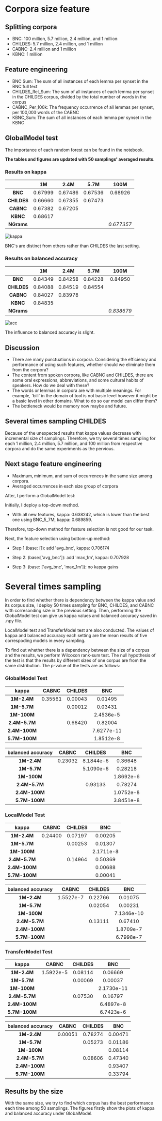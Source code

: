 # Corpora size feature
## Splitting corpora 
- BNC: 100 million, 5.7 million, 2.4 million, and 1 million
- CHILDES: 5.7 million, 2.4 million, and 1 million
- CABNC: 2.4 million and 1 million
- KBNC: 1 million

## Feature engineering
- BNC Sum: The sum of all instances of each lemma per synset in the BNC full text
- CHILDES_Rel_Sum: The sum of all instances of each lemma per synset in the CHILDES corpus, divided by the total number of words in the corpus
- CABNC_Per_100k: The frequency occurrence of all lemmas per synset, per 100,000 words of the CABNC
- KBNC_Sum: The sum of all instances of each lemma per synset in the KBNC

## GlobalModel test
The importance of each random forest can be found in the notebook.

**The tables and figures are updated with 50 samplings' averaged results.**

### Results on kappa

|             |   1M    |  2.4M   |  5.7M   |    100M    |
| :---------: | :-----: | :-----: | :-----: | :--------: |
|   **BNC**   | 0.67999 | 0.67486 | 0.67536 |  0.68926   |
| **CHILDES** | 0.66660 | 0.67355 | 0.67473 |            |
|  **CABNC**  | 0.67382 | 0.67205 |         |            |
|  **KBNC**   | 0.68617 |         |         |            |
| **NGrams**  |         |         |         | *0.677357* |

![kappa](https://github.com/DanferWang/Basic_Level_work/raw/main/corpora_size/readme.assets/size_output_kappa.png)

BNC's are distinct from others rather than CHILDES the last setting.

### Results on balanced accuracy

|             |   1M    |  2.4M   |  5.7M   |    100M    |
| :---------: | :-----: | :-----: | :-----: | :--------: |
|   **BNC**   | 0.84349 | 0.84258 | 0.84228 |  0.84950   |
| **CHILDES** | 0.84088 | 0.84519 | 0.84554 |            |
|  **CABNC**  | 0.84027 | 0.83978 |         |            |
|  **KBNC**   | 0.84835 |         |         |            |
| **NGrams**  |         |         |         | *0.838679* |

![acc](https://github.com/DanferWang/Basic_Level_work/raw/main/corpora_size/readme.assets/size_output_acc.png)

The influence to balanced accuracy is slight.

## Discussion

- There are many punctuations in corpora. Considering the efficiency and performance of using such features, whether should we eliminate them from the corpora?
- The content from spoken corpora, like CABNC and CHILDES, there are some oral expressions, abbreviations, and some cultural habits of speakers. How do we deal with these?
- The words or lemmas in corpora are with multiple meanings. For example, 'bill' in the domain of tool is not basic level however it might be a basic level in other domains. What to do so our model can differ them?
- The bottleneck would be memory now maybe and future.

## Several times sampling CHILDES

Because of the unexpected results that kappa values decrease with incremental size of samplings. Therefore, we try several times sampling for each 1 million, 2.4 million, 5.7 million, and 100 million from respective corpora and do the same experiments as the pervious.



## Next stage feature engineering

- Maximum, minimum, and sum of occurrences in the same size among corpora.
- Averaged occurrences in each size group of corpora

After, I perform a GlobalModel test:

Initially, I deploy a top-down method. 

- With all new features, kappa: 0.638242, which is lower than the best one using BNC_5_7M, kappa: 0.689859.

Therefore, top-down method for feature selection is not good for our task.

Next, the feature selection using bottom-up method:

- Step 1 (base: []): add 'avg_bnc', kappa: 0.706174

- Step 2: (base:['avg_bnc']): add 'max_1m', kappa: 0.707928

- Step 3: (base: ['avg_bnc', 'max_1m']): no kappa gains


# Several times sampling

In order to find whether there is dependency between the kappa value and its corpus size, I deploy 50 times sampling for BNC, CHILDES, and CABNC with corresonding size in the previous setting. Then, performing the GlobalModel test can give us kappa values and balanced accuracy saved in .npy file.

LocalModel test and TransferModel test are also conducted. The values of kappa and balanced accuracy each setting are the mean results of five correspoding models in every sampling.

To find out whether there is a dependency between the size of a corpus and the results, we perform Wilcoxon rank-sum test. The null hypothesis of the test is that the results by different sizes of one corpus are from the same distribution. The p-value of the tests are as follows:

### GlobalModel Test

|     kappa     |  CABNC  | CHILDES |    BNC     |
| :-----------: | :-----: | :-----: | :--------: |
|  **1M-2.4M**  | 0.35561 | 0.00043 |  0.01495   |
|  **1M-5.7M**  |         | 0.00012 |  0.03431   |
|  **1M-100M**  |         |         | 2.4536e-5  |
| **2.4M-5.7M** |         | 0.68420 |  0.82004   |
| **2.4M-100M** |         |         | 7.6277e-11 |
| **5.7M-100M** |         |         | 1.8512e-8  |

| balanced accuracy |  CABNC  |  CHILDES  |    BNC    |
| :---------------: | :-----: | :-------: | :-------: |
|    **1M-2.4M**    | 0.23032 | 8.1844e-6 |  0.36648  |
|    **1M-5.7M**    |         | 5.1090e-6 |  0.28218  |
|    **1M-100M**    |         |           | 1.8692e-6 |
|   **2.4M-5.7M**   |         |  0.93133  |  0.78274  |
|   **2.4M-100M**   |         |           | 1.0752e-8 |
|   **5.7M-100M**   |         |           | 3.8451e-8 |

### LocalModel Test

|     kappa     |  CABNC  | CHILDES |    BNC    |
| :-----------: | :-----: | :-----: | :-------: |
|  **1M-2.4M**  | 0.24400 | 0.07197 |  0.00205  |
|  **1M-5.7M**  |         | 0.00253 |  0.01307  |
|  **1M-100M**  |         |         | 2.1711e-8 |
| **2.4M-5.7M** |         | 0.14964 |  0.50369  |
| **2.4M-100M** |         |         |  0.00688  |
| **5.7M-100M** |         |         |  0.00041  |

| balanced accuracy |   CABNC   | CHILDES |    BNC     |
| :---------------: | :-------: | :-----: | :--------: |
|    **1M-2.4M**    | 1.5527e-7 | 0.22766 |  0.01075   |
|    **1M-5.7M**    |           | 0.02054 |  0.00231   |
|    **1M-100M**    |           |         | 7.1346e-10 |
|   **2.4M-5.7M**   |           | 0.13111 |  0.67410   |
|   **2.4M-100M**   |           |         | 1.8709e-7  |
|   **5.7M-100M**   |           |         | 6.7998e-7  |

### TransferModel Test

|     kappa     |   CABNC   | CHILDES |    BNC     |
| :-----------: | :-------: | :-----: | :--------: |
|  **1M-2.4M**  | 1.5922e-5 | 0.08114 |  0.06669   |
|  **1M-5.7M**  |           | 0.00069 |  0.00037   |
|  **1M-100M**  |           |         | 2.1730e-11 |
| **2.4M-5.7M** |           | 0.07530 |  0.16797   |
| **2.4M-100M** |           |         | 6.4897e-8  |
| **5.7M-100M** |           |         | 6.7423e-6  |

| balanced accuracy |  CABNC  | CHILDES |   BNC   |
| :---------------: | :-----: | :-----: | :-----: |
|    **1M-2.4M**    | 0.00051 | 0.78274 | 0.00471 |
|    **1M-5.7M**    |         | 0.05273 | 0.01186 |
|    **1M-100M**    |         |         | 0.08114 |
|   **2.4M-5.7M**   |         | 0.08606 | 0.47340 |
|   **2.4M-100M**   |         |         | 0.93407 |
|   **5.7M-100M**   |         |         | 0.33794 |

## Results by the size

With the same size, we try to find which corpus has the best performance each time among 50 samplings. The figures firstly show the plots of kappa and balanced accuracy under GlobalModel.

